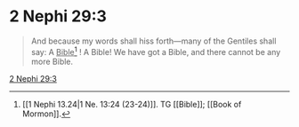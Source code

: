 # 2 Nephi 29:3

> And because my words shall hiss forth—many of the Gentiles shall say: A <u>Bible</u>[^a] ! A Bible! We have got a Bible, and there cannot be any more Bible.

[2 Nephi 29:3](https://www.churchofjesuschrist.org/study/scriptures/bofm/2-ne/29?lang=eng&id=p3#p3)


[^a]: [[1 Nephi 13.24|1 Ne. 13:24 (23-24)]]. TG [[Bible]]; [[Book of Mormon]].

